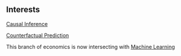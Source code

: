 ---
---

## Interests

[Causal Inference](Causal%20Inference.md)

[Counterfactual Prediction](Counterfactual%20Prediction.md)

This branch of economics is now intersecting with [Machine Learning](Machine%20Learning.md)
